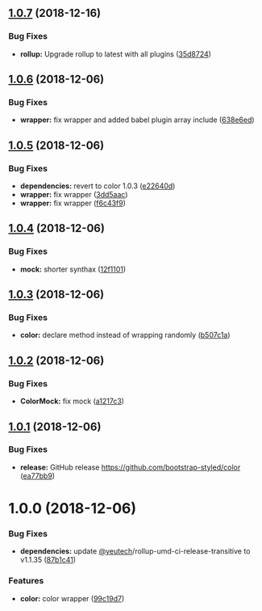 ## [1.0.7](https://github.com/bootstrap-styled/color/compare/v1.0.6...v1.0.7) (2018-12-16)


### Bug Fixes

* **rollup:** Upgrade rollup to latest with all plugins ([35d8724](https://github.com/bootstrap-styled/color/commit/35d8724))

## [1.0.6](https://github.com/bootstrap-styled/color/compare/v1.0.5...v1.0.6) (2018-12-06)


### Bug Fixes

* **wrapper:** fix wrapper and added babel plugin array include ([638e6ed](https://github.com/bootstrap-styled/color/commit/638e6ed))

## [1.0.5](https://github.com/bootstrap-styled/color/compare/v1.0.4...v1.0.5) (2018-12-06)


### Bug Fixes

* **dependencies:** revert to color 1.0.3 ([e22640d](https://github.com/bootstrap-styled/color/commit/e22640d))
* **wrapper:** fix wrapper ([3dd5aac](https://github.com/bootstrap-styled/color/commit/3dd5aac))
* **wrapper:** fix wrapper ([f6c43f9](https://github.com/bootstrap-styled/color/commit/f6c43f9))

## [1.0.4](https://github.com/bootstrap-styled/color/compare/v1.0.3...v1.0.4) (2018-12-06)


### Bug Fixes

* **mock:** shorter synthax ([12f1101](https://github.com/bootstrap-styled/color/commit/12f1101))

## [1.0.3](https://github.com/bootstrap-styled/color/compare/v1.0.2...v1.0.3) (2018-12-06)


### Bug Fixes

* **color:** declare method instead of wrapping randomly ([b507c1a](https://github.com/bootstrap-styled/color/commit/b507c1a))

## [1.0.2](https://github.com/bootstrap-styled/color/compare/v1.0.1...v1.0.2) (2018-12-06)


### Bug Fixes

* **ColorMock:** fix mock ([a1217c3](https://github.com/bootstrap-styled/color/commit/a1217c3))

## [1.0.1](https://github.com/bootstrap-styled/color/compare/v1.0.0...v1.0.1) (2018-12-06)


### Bug Fixes

* **release:** GitHub release https://github.com/bootstrap-styled/color ([ea77bb9](https://github.com/bootstrap-styled/color/commit/ea77bb9))

# 1.0.0 (2018-12-06)


### Bug Fixes

* **dependencies:** update [@yeutech](https://module.kopaxgroup.com/yeutech)/rollup-umd-ci-release-transitive to v1.1.35 ([87b1c41](https://module.kopaxgroup.com/bootstrap-styled/color/commit/87b1c41))


### Features

* **color:** color wrapper ([99c19d7](https://module.kopaxgroup.com/bootstrap-styled/color/commit/99c19d7))
